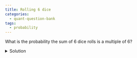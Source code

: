 ```yaml
---
title: Rolling 6 dice
categories:
  - quant-question-bank
tags:
  - probability
---
```


What is the probability the sum of 6 dice rolls is a multiple of 6?

<details>
  <summary>Solution</summary>
  This may seem at first like it requires some complicated calculations,
  but there is a very nice clean solution. You may find it helpful to split
  the problem into the sum of the first 5 dice and the value of the last die. 
  In this case, note that for whatever the sum of the first 5 dice is, there 
  is exactly one number we can roll for the last die that will make the sum a 
  multiple of 6. So the probability is $1/6$. Note that this also shows that 
  the probability is $1/6$ for any number of dice rolls.
</details>
